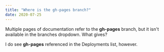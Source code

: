 ```yaml
---
title: "Where is the gh-pages branch?"
date: 2020-07-25
---
```

Multiple pages of documentation refer to the **gh-pages** branch, but it isn't available in the branches dropdown. What gives?

I do see **gh-pages** referenced in the Deployments list, however.
